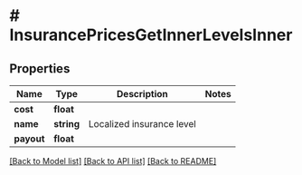 # # InsurancePricesGetInnerLevelsInner

## Properties

Name | Type | Description | Notes
------------ | ------------- | ------------- | -------------
**cost** | **float** |  |
**name** | **string** | Localized insurance level |
**payout** | **float** |  |

[[Back to Model list]](../../README.md#models) [[Back to API list]](../../README.md#endpoints) [[Back to README]](../../README.md)
